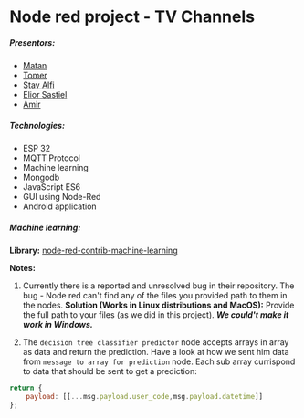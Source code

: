 # Node red project - TV Channels

##### Presentors:
* [Matan]()
* [Tomer]()
* [Stav Alfi](https://github.com/stavalfi)
* [Elior Sastiel](https://github.com/eliorsastiel1)
* [Amir]()

##### Technologies:

* ESP 32
* MQTT Protocol
* Machine learning
* Mongodb
* JavaScript ES6
* GUI using Node-Red
* Android application

##### Machine learning:

__Library:__ [node-red-contrib-machine-learning](https://flows.nodered.org/node/node-red-contrib-machine-learning)

__Notes:__ 
1. Currently there is a reported and unresolved bug in their repository.
The bug - Node red can't find any of the files you provided path to them in the nodes.
__Solution (Works in Linux distributions and MacOS):__ Provide the full path to your files (as we did in this project). ___We could't make it work in Windows.___

2. The `decision tree classifier predictor` node accepts arrays in array as data and return the prediction. Have a look at how we sent him data from `message to array for prediction` node. Each sub array currispond to data that should be sent to get a prediction:

```javascript 1.6
return {
    payload: [[...msg.payload.user_code,msg.payload.datetime]]
};
```